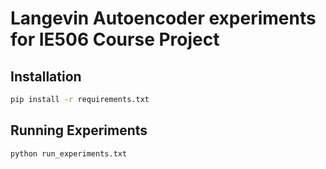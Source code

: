 # Langevin Autoencoder experiments for IE506 Course Project

## Installation

```bash
pip install -r requirements.txt
```

## Running Experiments

```bash
python run_experiments.txt
```
